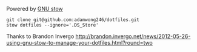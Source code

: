 Powered by [GNU stow](http://www.gnu.org/software/stow/)

```
git clone git@github.com:adamwong246/dotfiles.git
stow dotfiles --ignore='.DS_Store'
```

Thanks to Brandon Invergo http://brandon.invergo.net/news/2012-05-26-using-gnu-stow-to-manage-your-dotfiles.html?round=two
